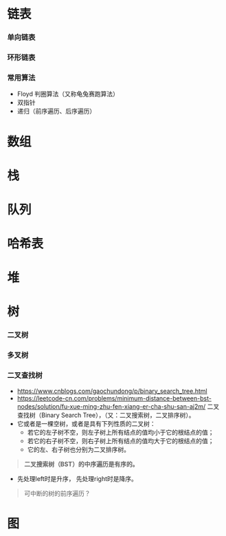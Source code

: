 # 链表
### 单向链表
### 环形链表
### 常用算法
- Floyd 判圈算法（又称龟兔赛跑算法）
- 双指针
- 递归（前序遍历、后序遍历）



# 数组
# 栈
# 队列
# 哈希表
# 堆
# 树

### 二叉树

### 多叉树
### 二叉查找树
- https://www.cnblogs.com/gaochundong/p/binary_search_tree.html
- https://leetcode-cn.com/problems/minimum-distance-between-bst-nodes/solution/fu-xue-ming-zhu-fen-xiang-er-cha-shu-san-aj2m/
二叉查找树（Binary Search Tree），（又：二叉搜索树，二叉排序树）。
- 它或者是一棵空树，或者是具有下列性质的二叉树： 
  - 若它的左子树不空，则左子树上所有结点的值均小于它的根结点的值； 
  - 若它的右子树不空，则右子树上所有结点的值均大于它的根结点的值； 
  - 它的左、右子树也分别为二叉排序树。

> **二叉搜索树（BST）的中序遍历是有序的。**
- 先处理left时是升序， 先处理right时是降序。


> 可中断的树的前序遍历？


# 图





















